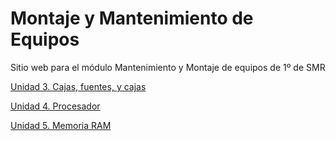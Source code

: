 # Montaje y Mantenimiento de Equipos

Sitio web para el módulo Mantenimiento y Montaje de equipos de 1º de SMR

[Unidad 3. Cajas, fuentes, y cajas](unidad03.md)

[Unidad 4. Procesador](unidad04.md) 

[Unidad 5. Memoria RAM](unidad04.md) 
